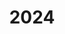 ---
title: "2024"
collection: publications
permalink: /publication/2010-10-01-paper
excerpt: "<br/><img src='/images/2024-94.jpg' alt='www' width='300' height='150' style='float:left'>"
paperurl: 'https://www.researchsquare.com/article/rs-4818785/v1'
citation: 'Baojun Li, Zeyang Liu, Xiaochao Wang, Weiming Wang. (2024). &quot;Stereo-based Height Restriction Bar Estimation.&quot; <i>under review </i>, 2024. '
---